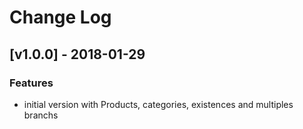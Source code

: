 # Change Log

## [v1.0.0] - 2018-01-29

### Features

- initial version with Products, categories, existences and multiples branchs
